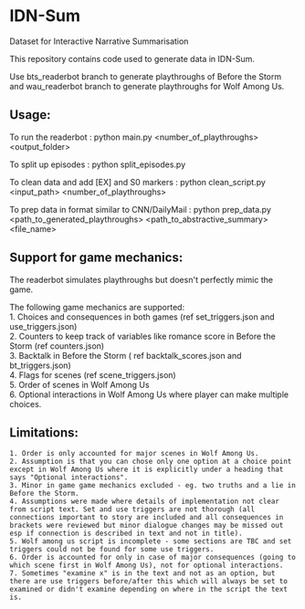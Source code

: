# IDN-Sum
Dataset for Interactive Narrative Summarisation

This repository contains code used to generate data in IDN-Sum. 

Use bts_readerbot branch to generate playthroughs of Before the Storm and wau_readerbot branch to generate playthroughs for Wolf Among Us.

## Usage:  
To run the readerbot : python main.py <number_of_playthroughs> <output_folder>  

To split up episodes : python split_episodes.py  

To clean data and add [EX] and S0 markers : python clean_script.py <input_path> <number_of_playthroughs>  

To prep data in format similar to CNN/DailyMail : python prep_data.py <path_to_generated_playthroughs> <path_to_abstractive_summary> <file_name>

## Support for game mechanics:  

The readerbot simulates playthroughs but doesn't perfectly mimic the game.  

The following game mechanics are supported:    
	1. Choices and consequences in both games (ref set_triggers.json and use_triggers.json)  
	2. Counters to keep track of variables like romance score in Before the Storm (ref counters.json)  
	3. Backtalk in Before the Storm ( ref backtalk_scores.json and bt_triggers.json)  
	4. Flags for scenes (ref scene_triggers.json)  
	5. Order of scenes in Wolf Among Us  
	6. Optional interactions in Wolf Among Us where player can make multiple choices.  
	
## Limitations:  

	1. Order is only accounted for major scenes in Wolf Among Us.  
	2. Assumption is that you can chose only one option at a choice point except in Wolf Among Us where it is explicitly under a heading that says "Optional interactions".  
	3. Minor in game game mechanics excluded - eg. two truths and a lie in Before the Storm.  
	4. Assumptions were made where details of implementation not clear from script text. Set and use triggers are not thorough (all connections important to story are included and all consequences in brackets were reviewed but minor dialogue changes may be missed out esp if connection is described in text and not in title).  
	5. Wolf among us script is incomplete - some sections are TBC and set triggers could not be found for some use triggers.  
	6. Order is accounted for only in case of major consequences (going to which scene first in Wolf Among Us), not for optional interactions.  
	7. Sometimes "examine x" is in the text and not as an option, but there are use triggers before/after this which will always be set to examined or didn't examine depending on where in the script the text is.  


